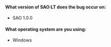 <!--
# Please make sure that the issue is present in the
# develop branch of SAO:LT before reporting.
#
# GitHub issues are only for bug reports / feature requests
# if you have a question, ask it on the Telegram community:
# https://t.me/SAO_Game
#
# or Discord Server: 
# https://discord.gg/Nxd9xs4PbN
-->

<!-- Write your issue below -->





<!-- System stats -->

#### What version of SAO:LT does the bug occur on:
- SAO 1.0.0

#### What operating system are you using:
- Windows
